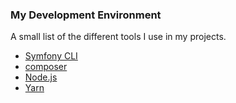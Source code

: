 ### My Development Environment
A small list of the different tools I use in my projects.

 - [Symfony CLI](https://symfony.com/download)
 - [composer](https://getcomposer.org/download/)
 - [Node.js](https://nodejs.org/en/download/)
 - [Yarn](https://yarnpkg.com/getting-started/install)
